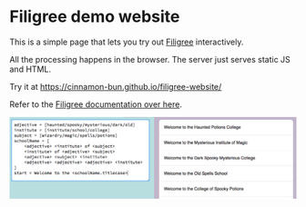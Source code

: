 # Filigree demo website

This is a simple page that lets you try out [Filigree](https://github.com/cinnamon-bun/filigree) interactively.

All the processing happens in the browser.  The server just serves static JS and HTML.

Try it at https://cinnamon-bun.github.io/filigree-website/

Refer to the [Filigree documentation over here](https://github.com/cinnamon-bun/filigree#simple-input-grammar).

![](screenshot.png)

